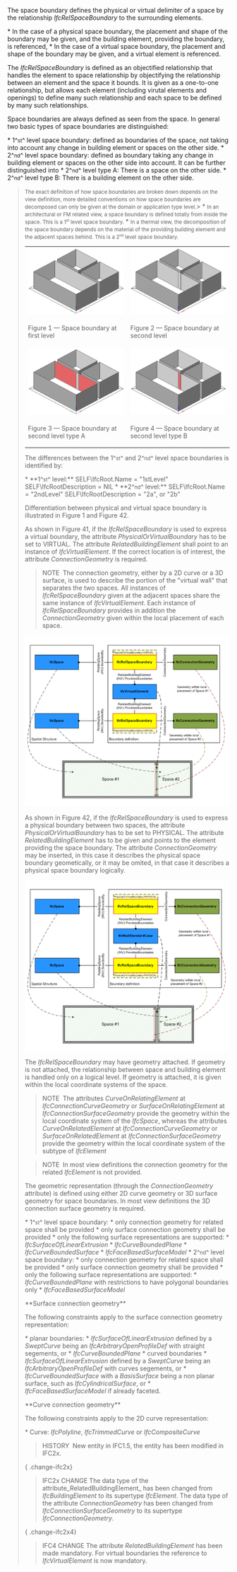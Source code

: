 The space boundary defines the physical or virtual delimiter of a space by the relationship _IfcRelSpaceBoundary_ to the surrounding elements.

\* In the case of a physical space boundary, the placement and shape of the boundary may be given, and the building element, providing the boundary, is referenced,
\* In the case of a virtual space boundary, the placement and shape of the boundary may be given, and a virtual element is referenced.

The _IfcRelSpaceBoundary_ is defined as an objectified relationship that handles the element to space relationship by objectifying the relationship between an element and the space it bounds. It is given as a one-to-one relationship, but allows each element (including virutal elements and openings) to define many such relationship and each space to be defined by many such relationships.

Space boundaries are always defined as seen from the space. In general two basic types of space boundaries are distinguished:

\* 1\^<small>st</small>\^ level space boundary: defined as boundaries of the space, not taking into account any change in building element or spaces on the other side.
\* 2\^<small>nd</small>\^ level space boundary: defined as boundary taking any change in building element or spaces on the other side into account. It can be further distinguished into 
    \* 2\^<small>nd</small>\^ level type A: There is a space on the other side.
    \* 2\^<small>nd</small>\^ level type B: There is a building element on the other side. 

> <small>The exact definition of how space boundaries are broken down depends on the view definition, more detailed conventions on how space boundaries are decomposed can only be given at the domain or application type level.</small>> \* <small>In an architectural or FM related view, a space boundary is defined totally from inside the space. This is a 1<sup><small>st</small></sup> level space boundary.</small>
> \* <small>In a thermal view, the decomposition of the space boundary depends on the material of the providing building element and the adjacent spaces behind. This is a 2<sup><small>nd</small></sup> level space boundary.</small><table summary="space boundary types" border="0">
<tr>
 <td><img src="../../../../../../figures/ifcrelspaceboundary_1stlevel.png" alt="1st level"></td>
 <td><img src="../../../../../../figures/ifcrelspaceboundary_2ndlevel.png" alt="2nd level"></td>
</tr>
<tr>
 <td><p class="figure">Figure 1 &mdash; Space boundary at first level</p></td>
 <td><p class="figure">Figure 2 &mdash; Space boundary at second level</p></td>
</tr>
<tr>
 <td><img src="../../../../../../figures/ifcrelspaceboundary_2ndlevel_typea.png" alt="2nd level type a"></td>
 <td><img src="../../../../../../figures/ifcrelspaceboundary_2ndlevel_typeb.png" alt="2nd level type b"></td>
</tr>
<tr>
 <td><p class="figure">Figure 3 &mdash; Space boundary at second level type A</p></td>
 <td><p class="figure">Figure 4 &mdash; Space boundary at second level type B</p></td>
</tr>
</table>



The differences between the 1\^<small>st</small>\^ and 2\^<small>nd</small>\^ level space boundaries is identified by:

\* \*\*1\^<small>st</small>\^ level:\*\*   SELF\IfcRoot.Name = "1stLevel"   SELF\IfcRootDescription = NIL
\* \*\*2\^<small>nd</small>\^ level:\*\*   SELF\IfcRoot.Name = "2ndLevel"   SELF\IfcRootDescription = "2a", or "2b"

Differentiation between physical and virtual space boundary is illustrated in Figure 1 and Figure 42.

As shown in Figure 41, if the _IfcRelSpaceBoundary_ is used to express a virtual boundary, the attribute _PhysicalOrVirtualBoundary_ has to be set to VIRTUAL. The attribute _RelatedBuildingElement_ shall point to an instance of _IfcVirtualElement_. If the correct location is of interest, the attribute _ConnectionGeometry_ is required.

> NOTE&nbsp; The connection geometry, either by a 2D curve or a 3D surface, is used to describe the portion of the "virtual wall" that separates the two spaces. All instances of _IfcRelSpaceBoundary_ given at the adjacent spaces share the same instance of _IfcVirtualElement_. Each instance of _IfcRelSpaceBoundary_ provides in addition the _ConnectionGeometry_ given within the local placement of each space.

!["IfcRelSpaceBoundary_virtual (35K)"](../../../../../../figures/ifcrelspaceboundary_virtual.png "Figure 5 &mdash; Space boundary of virtual element")

As shown in Figure 42, if the _IfcRelSpaceBoundary_ is used to express a physical boundary between two spaces, the attribute _PhysicalOrVirtualBoundary_ has to be set to PHYSICAL. The attribute _RelatedBuildingElement_ has to be given and points to the element providing the space boundary. The attribute _ConnectionGeometry_ may be inserted, in this case it describes the physical space boundary geometically, or it may be omited, in that case it describes a physical space boundary logically.

!["IfcRelSpaceBoundary_physical (35K)"](../../../../../../figures/ifcrelspaceboundary_physical.png "Figure 6 &mdash; Space boundary of physical element")

The _IfcRelSpaceBoundary_ may have geometry attached. If geometry is not attached, the relationship between space and building element is handled only on a logical level. If geometry is attached, it is given within the local coordinate systems of the space.

> NOTE&nbsp; The attributes _CurveOnRelatingElement_ at _IfcConnectionCurveGeometry_ or _SurfaceOnRelatingElement_ at _IfcConnectionSurfaceGeometry_ provide the geometry within the local coordinate system of the _IfcSpace_, whereas the attributes _CurveOnRelatedElement_ at _IfcConnectionCurveGeometry_ or _SurfaceOnRelatedElement_ at _IfcConnectionSurfaceGeometry_ provide the geometry within the local coordinate system of the subtype of _IfcElement_

> NOTE&nbsp; In most view definitions the connection geometry for the related _IfcElement_ is not provided.

The geometric representation (through the _ConnectionGeometry_ attribute) is defined using either 2D curve geometry or 3D surface geometry for space boundaries. In most view definitions the 3D connection surface geometry is required.

\* 1\^<small>st</small>\^ level space boundary: 
    \* only connection geometry for related space shall be provided
    \* only surface connection geometry shall be provided
    \* only the following surface representations are supported: 
        \* _IfcSurfaceOfLinearExtrusion_
        \* _IfcCurveBoundedPlane_
        \* _IfcCurveBoundedSurface_
        \* _IfcFaceBasedSurfaceModel_ 
\* 2\^<small>nd</small>\^ level space boundary: 
    \* only connection geometry for related space shall be provided
    \* only surface connection geometry shall be provided
    \* only the following surface representations are supported: 
        \* _IfcCurveBoundedPlane_ with restrictions to have polygonal boundaries only
        \* _IfcFaceBasedSurfaceModel_ 

\*\*Surface connection geometry\*\*

The following constraints apply to the surface connection geometry representation:

\* planar boundaries: 
    \* _IfcSurfaceOfLinearExtrusion_ defined by a _SweptCurve_ being an _IfcArbitraryOpenProfileDef_ with straight segements, or
    \* _IfcCurveBoundedPlane_ 
\* curved boundaries 
    \* _IfcSurfaceOfLinearExtrusion_ defined by a _SweptCurve_ being an _IfcArbitraryOpenProfileDef_ with curves segements, or
    \* _IfcCurveBoundedSurface_ with a _BasisSurface_ being a non planar surface, such as _IfcCylindricalSurface_, or
    \* _IfcFaceBasedSurfaceModel_ if already faceted. 

\*\*Curve connection geometry\*\*

The following constraints apply to the 2D curve representation:

\* Curve: _IfcPolyline_, _IfcTrimmedCurve_ or _IfcCompositeCurve_

> HISTORY&nbsp; New entity in IFC1.5, the entity has been modified in IFC2x.

{ .change-ifc2x}
> IFC2x CHANGE The data type of the attribute_RelatedBuildingElement_ has been changed from _IfcBuildingElement_ to its supertype _IfcElement_. The data type of the attribute _ConnectionGeometry_ has been changed from _IfcConnectionSurfaceGeometry_ to its supertype _IfcConnectionGeometry_.

{ .change-ifc2x4}
> IFC4 CHANGE The attribute _RelatedBuildingElement_ has been made mandatory. For virtual boundaries the reference to _IfcVirtualElement_ is now mandatory.
